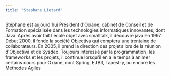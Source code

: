 ```yaml
---
title: "Stephane Lietard"
---
```


Stéphane est aujourd'hui Président d'Oxiane, cabinet de Conseil et de
Formation spécialisée dans les technologies informatiques innovantes,
dont Java. Après avoir fait l'école objet avec smalltalk, il découvre
java en 1997. Début 2000, il fonde la société Objectiva qui comptera une
trentaine de collaborateurs. En 2005, il prend la direction des projets
lors de la réunion d'Objectiva et de Sysdeo. Toujours interessé par la
programmation, les frameworks et les projets, il continue lorsqu'il en a
le temps à animer certains cours pour Oxiane, dont Spring, EJB3,
Tapestry, ou encore les Méthodes Agiles
